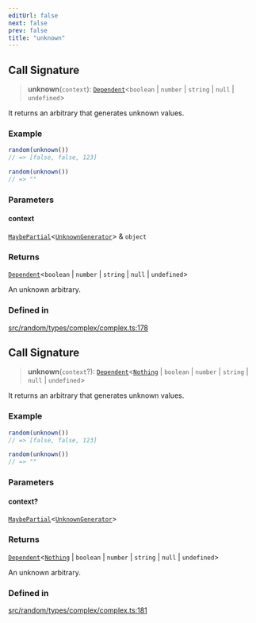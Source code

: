 ```yaml
---
editUrl: false
next: false
prev: false
title: "unknown"
---
```


## Call Signature

> **unknown**(`context`): [`Dependent`](/api/interfaces/dependent/)\<`boolean` \| `number` \| `string` \| `null` \| `undefined`\>

It returns an arbitrary that generates unknown values.

### Example
```ts
random(unknown())
// => [false, false, 123]

random(unknown())
// => ""
```

### Parameters

#### context

[`MaybePartial`](/api/type-aliases/maybepartial/)\<[`UnknownGenerator`](/api/type-aliases/unknowngenerator/)\> & `object`

### Returns

[`Dependent`](/api/interfaces/dependent/)\<`boolean` \| `number` \| `string` \| `null` \| `undefined`\>

An unknown arbitrary.

### Defined in

[src/random/types/complex/complex.ts:178](https://github.com/skyleague/axioms/blob/75fb1c5c977f1940e84e5cdcef2be336d1fd81da/src/random/types/complex/complex.ts#L178)

## Call Signature

> **unknown**(`context`?): [`Dependent`](/api/interfaces/dependent/)\<[`Nothing`](/api/type-aliases/nothing/) \| `boolean` \| `number` \| `string` \| `null` \| `undefined`\>

It returns an arbitrary that generates unknown values.

### Example
```ts
random(unknown())
// => [false, false, 123]

random(unknown())
// => ""
```

### Parameters

#### context?

[`MaybePartial`](/api/type-aliases/maybepartial/)\<[`UnknownGenerator`](/api/type-aliases/unknowngenerator/)\>

### Returns

[`Dependent`](/api/interfaces/dependent/)\<[`Nothing`](/api/type-aliases/nothing/) \| `boolean` \| `number` \| `string` \| `null` \| `undefined`\>

An unknown arbitrary.

### Defined in

[src/random/types/complex/complex.ts:181](https://github.com/skyleague/axioms/blob/75fb1c5c977f1940e84e5cdcef2be336d1fd81da/src/random/types/complex/complex.ts#L181)
